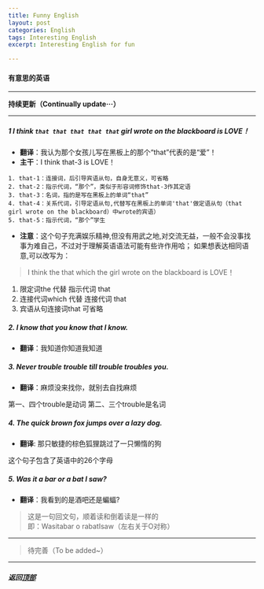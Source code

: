 ```yaml
---
title: Funny English
layout: post
categories: English
tags: Interesting English
excerpt: Interesting English for fun

---
```

#### 有意思的英语 <span id="home">
---

__持续更新（Continually update···）__

---

##### 1 I think `that that that that that` girl wrote on the blackboard is LOVE！ 

- **翻译**：我认为那个女孩儿写在黑板上的那个“that”代表的是“爱”！
- **主干**：I think that-3 is LOVE！
```
1. that-1：连接词，后引导宾语从句，自身无意义，可省略
2. that-2：指示代词，“那个”，类似于形容词修饰that-3作其定语
3. that-3：名词，指的是写在黑板上的单词“that”
4. that-4：关系代词，引导定语从句,代替写在黑板上的单词'that'做定语从句（that girl wrote on the blackboard）中wrote的宾语）
5. that-5：指示代词，“那个”学生
```
- **注意**：这个句子充满娱乐精神,但没有用武之地,对交流无益，一般不会没事找事为难自己，不过对于理解英语语法可能有些许作用哈；
如果想表达相同语意,可以改写为：
> I think the that which the girl wrote on the blackboard is LOVE！

1. 限定词the 代替 指示代词 that
2. 连接代词which 代替 连接代词 that
3. 宾语从句连接词that 可省略

##### 2. I know that you know that I know.

- **翻译**：我知道你知道我知道

##### 3. Never trouble trouble till trouble troubles you.

- **翻译**：麻烦没来找你，就别去自找麻烦

第一、四个trouble是动词
第二、三个trouble是名词

##### 4. The quick brown fox jumps over a lazy dog.

- **翻译**: 那只敏捷的棕色狐狸跳过了一只懒惰的狗

这个句子包含了英语中的26个字母

##### 5. Was it a bar or a bat I saw?

- **翻译**：我看到的是酒吧还是蝙蝠?

> 这是一句回文句，顺着读和倒着读是一样的<br>
> 即：Wasitabar o rabatIsaw（左右关于O对称）



---

> 待完善（To be added~）

---

##### **返回[顶部](#home)**